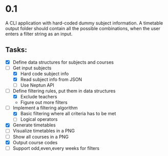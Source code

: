 # 0.1

A CLI application with hard-coded dummy subject information. A timetable output folder should contain all the possible combinations, when the user enters a filter string as an input.

## Tasks:

- [x] Define data structures for subjects and courses
- [ ] Get input subjects
  - [x] Hard code subject info
  - [x] Read subject info from JSON
  - [ ] Use Neptun API
- [ ] Define filtering rules, put them in data structures
  - [x] Exclude teachers
  - Figure out more filters
- [ ] Implement a filtering algorithm
  - [x] Basic filtering where all criteria has to be met
  - [ ] Logical operators
- [x] Generate timetables
- [ ] Visualize timetables in a PNG
- [ ] Show all courses in a PNG
- [x] Output course codes
- [ ] Support odd,even,every weeks for filters
